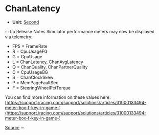 # ChanLatency <Badge text="float" />

*  **Unit:** [Second](https://en.wikipedia.org/wiki/Second)

::: tip Release Notes
Simulator performance meters may now be displayed via telemetry:

- FPS = FrameRate
- R = CpuUsageFG
- G = GpuUsage
- L = ChanLatency, ChanAvgLatency
- Q = ChanQuality, ChanPartnerQuality
- C = CpuUsageBG
- S = ChanClockSkew
- P = MemPageFaultSec
- F = SteeringWheelPctTorque

You can find more information on these values here: [https://support.iracing.com/support/solutions/articles/31000133494-meter-box-f-key-in-game-](https://support.iracing.com/support/solutions/articles/31000133494-meter-box-f-key-in-game-)

[Source](https://forums.iracing.com/discussion/209/2021-season-3-release-notes-2021-06-08-02)
:::
